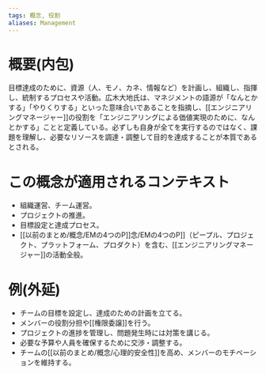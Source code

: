 ```yaml
---
tags: 概念, 役割
aliases: Management
---
```


# 概要(内包)

目標達成のために、資源（人、モノ、カネ、情報など）を計画し、組織し、指揮し、統制するプロセスや活動。広木大地氏は、マネジメントの語源が「なんとかする」「やりくりする」といった意味合いであることを指摘し、[[エンジニアリングマネージャー]]の役割を「エンジニアリングによる価値実現のために、なんとかする」ことと定義している。必ずしも自身が全てを実行するのではなく、課題を理解し、必要なリソースを調達・調整して目的を達成することが本質であるとされる。

# この概念が適用されるコンテキスト

- 組織運営、チーム運営。
- プロジェクトの推進。
- 目標設定と達成プロセス。
- [[以前のまとめ/概念/EMの4つのP]]念/EMの4つのP]]（ピープル、プロジェクト、プラットフォーム、プロダクト）を含む、[[エンジニアリングマネージャー]]の活動全般。

# 例(外延)

- チームの目標を設定し、達成のための計画を立てる。
- メンバーの役割分担や[[権限委譲]]を行う。
- プロジェクトの進捗を管理し、問題発生時には対策を講じる。
- 必要な予算や人員を確保するために交渉・調整する。
- チームの[[以前のまとめ/概念/心理的安全性]]を高め、メンバーのモチベーションを維持する。
